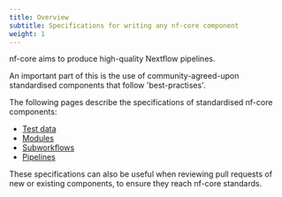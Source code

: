```yaml
---
title: Overview
subtitle: Specifications for writing any nf-core component
weight: 1
---
```


nf-core aims to produce high-quality Nextflow pipelines.

An important part of this is the use of community-agreed-upon standardised components that follow 'best-practises'.

The following pages describe the specifications of standardised nf-core components:

- [Test data](/docs/contributing/nfcore_component-specifications/test_data.md)
- [Modules](/docs/contributing/nfcore_component-specifications/modules.md)
- [Subworkflows](/docs/contributing/nfcore_component-specifications/subworkflows.md)
- [Pipelines](/docs/contributing/guidelines/)

These specifications can also be useful when reviewing pull requests of new or existing components, to ensure they reach nf-core standards.
